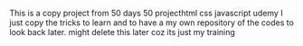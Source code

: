 This is a copy project from 50 days 50 projecthtml css javascript udemy
I just copy the tricks to learn and to have a my own repository of the codes to look back later.
might delete this later coz its just my training
